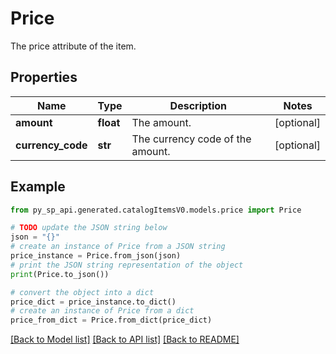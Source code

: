 # Price

The price attribute of the item.

## Properties

Name | Type | Description | Notes
------------ | ------------- | ------------- | -------------
**amount** | **float** | The amount. | [optional] 
**currency_code** | **str** | The currency code of the amount. | [optional] 

## Example

```python
from py_sp_api.generated.catalogItemsV0.models.price import Price

# TODO update the JSON string below
json = "{}"
# create an instance of Price from a JSON string
price_instance = Price.from_json(json)
# print the JSON string representation of the object
print(Price.to_json())

# convert the object into a dict
price_dict = price_instance.to_dict()
# create an instance of Price from a dict
price_from_dict = Price.from_dict(price_dict)
```
[[Back to Model list]](../README.md#documentation-for-models) [[Back to API list]](../README.md#documentation-for-api-endpoints) [[Back to README]](../README.md)


